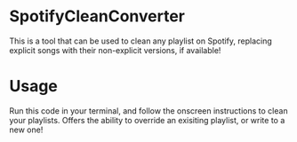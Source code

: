 # SpotifyCleanConverter
This is a tool that can be used to clean any playlist on Spotify, replacing explicit songs with their non-explicit versions, if available!

# Usage
Run this code in your terminal, and follow the onscreen instructions to clean your playlists. Offers the ability to override an exisiting playlist, or write to a new one!
